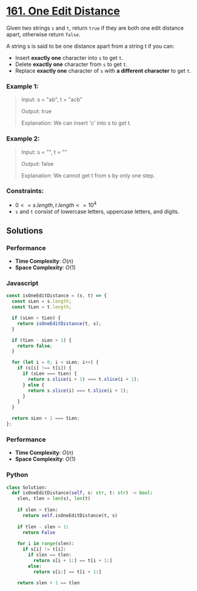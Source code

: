 # [161. One Edit Distance](https://leetcode.com/problems/one-edit-distance/description/)

Given two strings `s` and `t`, return `true` if they are both one edit distance apart, otherwise return `false`.

A string s is said to be one distance apart from a string t if you can:
- Insert **exactly one** character into `s` to get `t`.
- Delete **exactly one** character from `s` to get `t`.
- Replace **exactly one** character of `s` with **a different character** to get `t`.
 

### Example 1:
> Input: s = "ab", t = "acb"
>
> Output: true
>
> Explanation: We can insert 'c' into s to get t.


### Example 2:
> Input: s = "", t = ""
>
> Output: false
>
> Explanation: We cannot get t from s by only one step.
 

### Constraints:
- $0 <= s.length, t.length <= 10^{4}$
- `s` and `t` consist of lowercase letters, uppercase letters, and digits.

## Solutions

### Performance

- **Time Complexity**: $O(n)$
- **Space Complexity**: $O(1)$

### Javascript
```javascript
const isOneEditDistance = (s, t) => {
  const sLen = s.length;
  const tLen = t.length;

  if (sLen > tLen) {
    return isOneEditDistance(t, s);
  }

  if (tLen - sLen > 1) {
    return false;
  }

  for (let i = 0; i < sLen; i++) {
    if (s[i] !== t[i]) {
      if (sLen === tLen) {
        return s.slice(i + 1) === t.slice(i + 1);
      } else {
        return s.slice(i) === t.slice(i + 1);
      }
    }
  }

  return sLen + 1 === tLen;
};
```

### Performance

- **Time Complexity**: $O(n)$
- **Space Complexity**: $O(1)$

### Python
```python
class Solution:
  def isOneEditDistance(self, s: str, t: str) -> bool:
    slen, tlen = len(s), len(t)
    
    if slen > tlen:
      return self.isOneEditDistance(t, s)
    
    if tlen - slen > 1:
      return False
    
    for i in range(slen):
      if s[i] != t[i]:
        if slen == tlen:
          return s[i + 1:] == t[i + 1:]
        else:
          return s[i:] == t[i + 1:]
    
    return slen + 1 == tlen
```